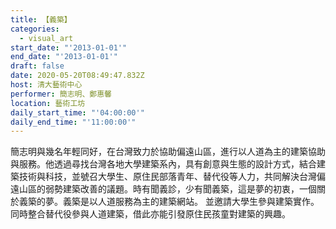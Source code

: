 ```yaml
---
title: 【義築】
categories:
  - visual_art
start_date: "'2013-01-01'"
end_date: "'2013-01-01'"
draft: false
date: 2020-05-20T08:49:47.832Z
host: 清大藝術中心
performer: 簡志明、鄭惠馨
location: 藝術工坊
daily_start_time: "'04:00:00'"
daily_end_time: "'11:00:00'"
---
```


簡志明與幾名年輕同好，在台灣致力於協助偏遠山區，進行以人道為主的建築協助與服務。他透過尋找台灣各地大學建築系內，具有創意與生態的設計方式，結合建築技術與科技，並號召大學生、原住民部落青年、替代役等人力，共同解決台灣偏遠山區的弱勢建築改善的議題。時有聞義診，少有聞義築，這是夢的初衷，一個關於義築的夢。義築是以人道服務為主的建築網站。 並邀請大學生參與建築實作。同時整合替代役參與人道建築，借此亦能引發原住民孩童對建築的興趣。